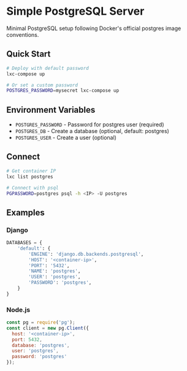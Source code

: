 # Simple PostgreSQL Server

Minimal PostgreSQL setup following Docker's official postgres image conventions.

## Quick Start

```bash
# Deploy with default password
lxc-compose up

# Or set a custom password
POSTGRES_PASSWORD=mysecret lxc-compose up
```

## Environment Variables

- `POSTGRES_PASSWORD` - Password for postgres user (required)
- `POSTGRES_DB` - Create a database (optional, default: postgres)  
- `POSTGRES_USER` - Create a user (optional)

## Connect

```bash
# Get container IP
lxc list postgres

# Connect with psql
PGPASSWORD=postgres psql -h <IP> -U postgres
```

## Examples

### Django
```python
DATABASES = {
    'default': {
        'ENGINE': 'django.db.backends.postgresql',
        'HOST': '<container-ip>',
        'PORT': '5432',
        'NAME': 'postgres',
        'USER': 'postgres', 
        'PASSWORD': 'postgres',
    }
}
```

### Node.js
```javascript
const pg = require('pg');
const client = new pg.Client({
  host: '<container-ip>',
  port: 5432,
  database: 'postgres',
  user: 'postgres',
  password: 'postgres'
});
```